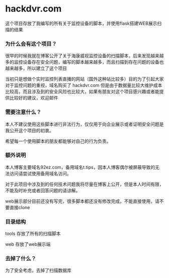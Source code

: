 # hackdvr.com
这个项目存放了我编写的所有关于监控设备的脚本，并使用flask搭建WEB展示扫描的结果
### 为什么会有这个项目？
很早的时候我就在博客公开了关于海康威视监控设备的扫描脚本，后来发现越来越多的监控设备存在安全问题，编写的脚本越来越多，而且扫描到存在问题的设备也越来越多，所以建立了这个项目

当初只是想做个实时监控列表直播的网站（国外这种站比较多）目的为了引起大家对于监控问题的重视，域名购买了 hackdvr.com 但是由于数据量比较大维护成本比较高，而且涉及到的安全风险也比较大，如果有朋友对这个项目感兴趣或者能提供比较好的建议，欢迎邮件
### 需要注意什么？
本人不建议使用这些脚本进行非法行为，仅仅用于向企业展示或者证明安全问题是我公开这个项目的初衷。

希望每一个使用脚本的朋友都能够对自己的行为负责。
### 额外说明
本人博客主要域名92ez.com，备用域名t.tips，因本人博客偶尔被屏蔽导致的无法访问请尝试使用备用域名访问。

对于此项目中涉及到的任何技术问题我将尽量在博客上公开，但是本人时间有限，不能及时补充或者回答问题的请谅解。

web展示部分目前还没有写完，很多脚本都还没有修改完成，不能直接使用，请不要直接clone
### 目录结构
tools 存放了所有的扫描脚本

web 存放了web展示端

### 去掉了什么？
为了安全考虑，去掉了扫描数据库

